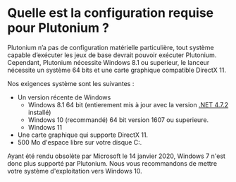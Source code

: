 # Quelle est la configuration requise pour Plutonium ?

Plutonium n’a pas de configuration matérielle particulière, tout système capable d’exécuter les jeux de base devrait pouvoir exécuter Plutonium. Cependant, Plutonium nécessite Windows 8.1 ou superieur, le lanceur nécessite un système 64 bits et une carte graphique compatible DirectX 11.

Nos exigences système sont les suivantes :

* Un version récente de Windows
  * Windows 8.1 64 bit (entierement mis à jour avec la version [.NET 4.7.2](http://go.microsoft.com/fwlink/?linkid=863265) installé)
  * Windows 10 (recommandé) 64 bit version 1607 ou superieure.
  * Windows 11
* Une carte graphique qui supporte DirectX 11.
* 500 Mo d'espace libre sur votre disque C:\.

<Alert variant="warning">

Ayant été rendu obsolète par Microsoft le 14 janvier 2020, Windows 7 n'est donc plus supporté par Plutonium. Nous vous recommandons de mettre votre système d'exploitation vers Windows 10.
  
</Alert>
